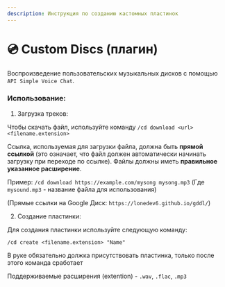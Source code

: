```yaml
---
description: Инструкция по созданию кастомных пластинок
---
```


# 💿 Custom Discs (плагин)

Воспроизведение пользовательских музыкальных дисков с помощью `API Simple Voice Chat`.

### Использование:

1. Загрузка треков:

Чтобы скачать файл, используйте команду `/cd download <url> <filename.extension>`

Ссылка, используемая для загрузки файла, должна быть **прямой ссылкой** (это означает, что файл должен автоматически начинать загрузку при переходе по ссылке). Файлы должны иметь **правильное указанное расширение**.&#x20;

Пример: `/cd download https://example.com/mysong mysong.mp3`  (Где `mysound.mp3` - название файла для использования)

(Прямые ссылки на Google Диск: `https://lonedev6.github.io/gddl/`)

2. Создание пластинки:

Для создания пластинки используйте следующую команду:

`/cd create <filename.extension> "Name"`

В руке обязательно должка присутствовать пластинка, только после этого команда сработает



Поддерживаемые расширения (extention) - `.wav`, `.flac`, `.mp3`
